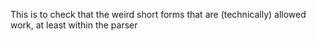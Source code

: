 This is to check that the weird short forms that are (technically) allowed work, at least within the parser